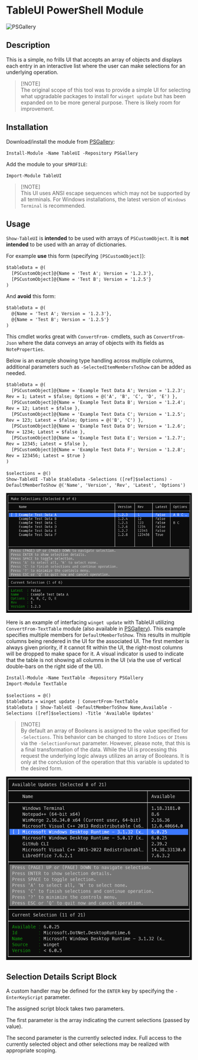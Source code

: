 # TableUI PowerShell Module

![PSGallery](https://img.shields.io/powershellgallery/p/TableUI)

## Description

This is a simple, no frills UI that accepts an array of objects and displays
each entry in an interactive list where the user can make selections for an
underlying operation.

> [!NOTE]\
> The original scope of this tool was to provide a simple UI for selecting what
 upgradable packages to install for `winget update` but has been expanded on
 to be more general purpose. There is likely room for improvement.

## Installation

Download/install the module from [PSGallery](https://www.powershellgallery.com/packages/TableUI):

```pwsh
Install-Module -Name TableUI -Repository PSGallery
```

Add the module to your `$PROFILE`:

```pwsh
Import-Module TableUI
```

> [!NOTE]\
> This UI uses ANSI escape sequences which may not be supported by all terminals.
 For Windows installations, the latest version of `Windows Terminal` is recommended.

## Usage

`Show-TableUI` is __intended__ to be used with arrays of `PSCustomObject`.
It is __not intended__ to be used with an array of dictionaries.

For example __use__ this form (specifying `[PSCustomObject]`):

```pwsh
$tableData = @(
  [PSCustomObject]@{Name = 'Test A'; Version = '1.2.3'},
  [PSCustomObject]@{Name = 'Test B'; Version = '1.2.5'}
)
```

And __avoid__ this form:

```pwsh
$tableData = @(
  @{Name = 'Test A'; Version = '1.2.3'},
  @{Name = 'Test B'; Version = '1.2.5'}
)
```

This cmdlet works great with `ConvertFrom-` cmdlets, such as `ConvertFrom-Json`
where the data conveys an array of objects with its fields as `NoteProperties`.

Below is an example showing type handling across multiple columns, additional
parameters such as `-SelectedItemMembersToShow` can be added as needed.

```pwsh
$tableData = @(
  [PSCustomObject]@{Name = 'Example Test Data A'; Version = '1.2.3'; Rev = 1; Latest = $false; Options = @('A', 'B', 'C', 'D', 'E') },
  [PSCustomObject]@{Name = 'Example Test Data B'; Version = '1.2.4'; Rev = 12; Latest = $false },
  [PSCustomObject]@{Name = 'Example Test Data C'; Version = '1.2.5'; Rev = 123; Latest = $false; Options = @('B', 'C') },
  [PSCustomObject]@{Name = 'Example Test Data D'; Version = '1.2.6'; Rev = 1234; Latest = $false },
  [PSCustomObject]@{Name = 'Example Test Data E'; Version = '1.2.7'; Rev = 12345; Latest = $false },
  [PSCustomObject]@{Name = 'Example Test Data F'; Version = '1.2.8'; Rev = 123456; Latest = $true }
)

$selections = @()
Show-TableUI -Table $tableData -Selections ([ref]$selections) -DefaultMemberToShow @('Name', 'Version', 'Rev', 'Latest', 'Options')
```

![Test Example](img/test-ui.png)

Here is an example of interfacing `winget update` with TableUI utilizing
`ConvertFrom-TextTable` module (also available in [PSGallery](https://www.powershellgallery.com/packages/TextTable)). This example
specifies multiple members for `DefaultMemberToShow`. This results in multiple
columns being rendered in the UI for the associated UI. The first member is
always given priority, if it cannot fit within the UI, the right-most columns
will be dropped to make space for it. A visual indicator is used to indicate
that the table is not showing all columns in the UI (via the use of vertical
double-bars on the right side of the UI).

```pwsh
Install-Module -Name TextTable -Repository PSGallery
Import-Module TextTable

$selections = @()
$tableData = winget update | ConvertFrom-TextTable
$tableData | Show-TableUI -DefaultMemberToShow Name,Available -Selections ([ref]$selections) -Title 'Available Updates'
```

> [!NOTE]\
> By default an array of Booleans is assigned to the value specified for
  `-Selections`. This behavior can be changed to store `Indices` or
  `Items` via the `-SelectionFormat` parameter. However, please note, that
  this is a final transformation of the data. While the UI is processing this
  request the underlying logic always utilizes an array of Booleans. It is
  only at the conclusion of the operation that this variable is updated to
  the desired form.

![WinGet Example](img/winget-update-ui.png)

## Selection Details Script Block

A custom handler may be defined for the `ENTER` key by specifying the
`-EnterKeyScript` parameter.

The assigned script block takes two parameters.

The first parameter is the array indicating the current selections (passed by
value).

The second parameter is the currently selected index. Full access to the
currently selected object and other selections may be realized with appropriate
scoping.
